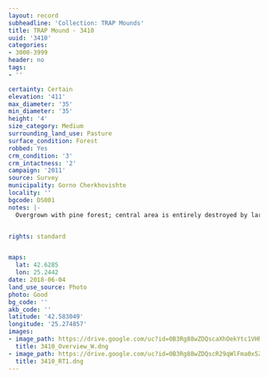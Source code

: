 ```yaml
---
layout: record
subheadline: 'Collection: TRAP Mounds'
title: TRAP Mound - 3410
uuid: '3410'
categories:
- 3000-3999
header: no
tags:
- ''

certainty: Certain
elevation: '411'
max_diameter: '35'
min_diameter: '35'
height: '4'
size_category: Medium
surrounding_land_use: Pasture
surface_condition: Forest
robbed: Yes
crm_condition: '3'
crm_intactness: '2'
campaign: '2011'
source: Survey
municipality: Gorno Cherkhovishte
locality: ''
bgcode: DS001
notes: |-
  Overgrown with pine forest; central area is entirely destroyed by large robbers' trench (12x20x3); sandy soil and small stones on top;.


rights: standard


maps:
  lat: 42.6285
  lon: 25.2442
date: 2018-06-04
land_use_source: Photo
photo: Good
bg_code: ''
akb_code: ''
latitude: '42.583049'
longitude: '25.274857'
images:
- image_path: https://drive.google.com/uc?id=0B3Rg88wZDQscaXhOekYtc1VHRFE
  title: 3410_Overview_W.dng
- image_path: https://drive.google.com/uc?id=0B3Rg88wZDQscR29qWlFma0x5ZmM
  title: 3410_RT1.dng
---
```

